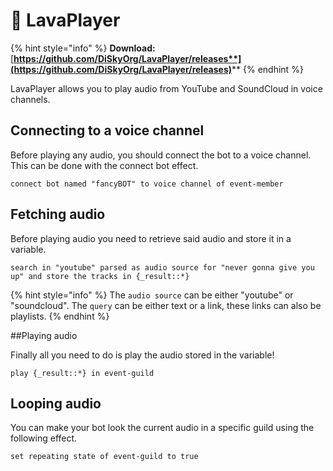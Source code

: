 # 🎵 LavaPlayer

{% hint style="info" %}
**Download:** [**https://github.com/DiSkyOrg/LavaPlayer/releases**](https://github.com/DiSkyOrg/LavaPlayer/releases)****
{% endhint %}

LavaPlayer allows you to play audio from YouTube and SoundCloud in voice channels.

## Connecting to a voice channel

Before playing any audio, you should connect the bot to a voice channel. This can be done with the connect bot effect.

```applescript
connect bot named "fancyBOT" to voice channel of event-member
```

## Fetching audio

Before playing audio you need to retrieve said audio and store it in a variable.

```applescript
search in "youtube" parsed as audio source for "never gonna give you up" and store the tracks in {_result::*}
```

{% hint style="info" %}
The `audio source` can be either "youtube" or "soundcloud". The `query` can be either text or a link, these links can also be playlists.
{% endhint %}

##Playing audio

Finally all you need to do is play the audio stored in the variable!

```applescript
play {_result::*} in event-guild
```

## Looping audio

You can make your bot look the current audio in a specific guild using the following effect.

```applescript
set repeating state of event-guild to true
```
